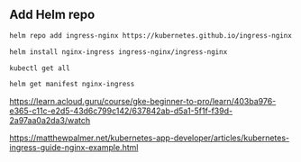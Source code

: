 ## Add Helm repo
```bash
helm repo add ingress-nginx https://kubernetes.github.io/ingress-nginx
```
```bash
helm install nginx-ingress ingress-nginx/ingress-nginx
```
```bash
kubectl get all
```

```bash
helm get manifest nginx-ingress
```

https://learn.acloud.guru/course/gke-beginner-to-pro/learn/403ba976-e365-c11c-e2d5-43d6c799c142/637842ab-d5a1-5f1f-f39d-2a97aa0a2da3/watch

https://matthewpalmer.net/kubernetes-app-developer/articles/kubernetes-ingress-guide-nginx-example.html
